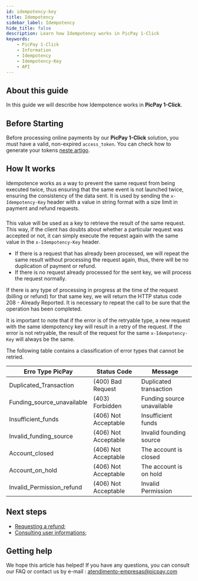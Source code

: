 ```yaml
---
id: idempotency-key
title: Idempotency
sidebar_label: Idempotency
hide_title: false
description: Learn how Idempotency works in PicPay 1-Click
keywords: 
    - PicPay 1-Click
    - Information
    - Idempotency
    - Idempotency-Key    
    - API
---
```


## About this guide

In this guide we will describe how Idempotence works in **PicPay 1-Click**.

## Before Starting

Before processing online payments by our **PicPay 1-Click** solution, you must have a valid, non-expired `access_token`. You can check how to generate your tokens [neste artigo](/one-click/guides/oauth2-flow).

## How It works

Idempotence works as a way to prevent the same request from being executed twice, thus ensuring that the same event is not launched twice, ensuring the consistency of the data sent.
It is used by sending the `x-Idempotency-Key` header with a value in string format with a size limit in payment and refund requests.

###

This value will be used as a key to retrieve the result of the same request. This way, if the client has doubts about whether a particular request was accepted or not, it can simply execute the request again with the same value in the `x-Idempotency-Key` header.

- If there is a request that has already been processed, we will repeat the same result without processing the request again, thus, there will be no duplication of payment or refund.
- If there is no request already processed for the sent key, we will process the request normally.

If there is any type of processing in progress at the time of the request (billing or refund) for that same key, we will return the HTTP status code 208 - Already Reported. It is necessary to repeat the call to be sure that the operation has been completed.

It is important to note that if the error is of the retryable type, a new request with the same idempotency key will result in a retry of the request. If the error is not retryable, the result of the request for the same `x-Idempotency-Key` will always be the same.

The following table contains a classification of error types that cannot be retried.

| Erro Type PicPay | Status Code | Message |
|---|--|--|
| Duplicated_Transaction | (400) Bad Request | Duplicated transaction |
| Funding_source_unavailable | (403) Forbidden | Funding source unavailable |
| Insufficient_funds | (406) Not Acceptable | Insufficient funds |
| Invalid_funding_source | (406) Not Acceptable | Invalid founding source |
| Account_closed | (406) Not Acceptable | The account is closed |
| Account_on_hold | (406) Not Acceptable | The account is on hold |
| Invalid_Permission_refund | (406) Not Acceptable | Invalid Permission |

## Next steps

- [Requesting a refund](/one-click/guides/refund-payments);
- [Consulting user informations](/one-click/guides/user-info);

## Getting help

We hope this article has helped! If you have any questions, you can consult our FAQ or contact us by e-mail : atendimento-empresas@picpay.com
